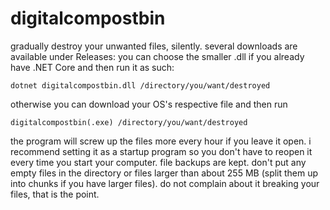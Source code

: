 # digitalcompostbin
gradually destroy your unwanted files, silently. several downloads are available under Releases: you can choose the smaller .dll if you already have .NET Core and then run it as such:

    dotnet digitalcompostbin.dll /directory/you/want/destroyed

otherwise you can download your OS's respective file and then run

    digitalcompostbin(.exe) /directory/you/want/destroyed
    
the program will screw up the files more every hour if you leave it open. i recommend setting it as a startup program so you don't have to reopen it every time you start your computer. file backups are kept. don't put any empty files in the directory or files larger than about 255 MB (split them up into chunks if you have larger files). do not complain about it breaking your files, that is the point. 
